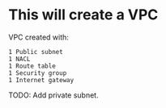 # This will create a VPC

VPC created with:

    1 Public subnet
    1 NACL
    1 Route table
    1 Security group
    1 Internet gateway

TODO:
    Add private subnet.